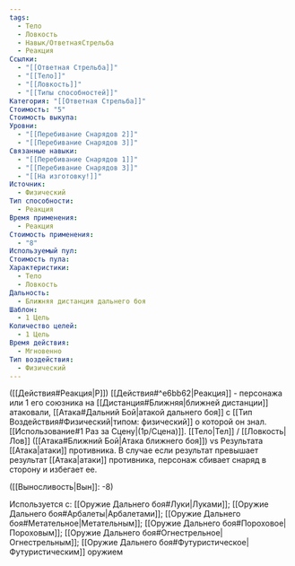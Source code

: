 ```yaml
---
tags:
  - Тело
  - Ловкость
  - Навык/ОтветнаяСтрельба
  - Реакция
Ссылки:
  - "[[Ответная Стрельба]]"
  - "[[Тело]]"
  - "[[Ловкость]]"
  - "[[Типы способностей]]"
Категория: "[[Ответная Стрельба]]"
Стоимость: "5"
Стоимость выкупа: 
Уровни:
  - "[[Перебивание Снарядов 2]]"
  - "[[Перебивание Снарядов 3]]"
Связанные навыки:
  - "[[Перебивание Снарядов 1]]"
  - "[[Перебивание Снарядов 3]]"
  - "[[На изготовку!]]"
Источник:
  - Физический
Тип способности:
  - Реакция
Время применения:
  - Реакция
Стоимость применения:
  - "8"
Используемый пул: 
Стоимость пула: 
Характеристики:
  - Тело
  - Ловкость
Дальность:
  - Ближняя дистанция дальнего боя
Шаблон:
  - 1 Цель
Количество целей:
  - 1 Цель
Время действия:
  - Мгновенно
Тип воздействия:
  - Физический
---
```

([[Действия#Реакция|Р]]) [[Действия#^e6bb62|Реакция]] - персонажа или 1 его союзника на [[Дистанция#Ближняя|ближней дистанции]] атаковали, [[Атака#Дальний Бой|атакой дальнего боя]] с [[Тип Воздействия#Физический|типом: физический]] о которой он знал. [[Использование#1 Раз за Сцену|(1р/Сцена)]]. [[Тело|Тел]] / [[Ловкость|Лов]] ([[Атака#Ближний Бой|Атака ближнего боя]]) vs Результата [[Атака|атаки]] противника.  В случае если результат превышает результат [[Атака|атаки]] противника, персонаж сбивает снаряд в сторону и избегает ее. 

([[Выносливость|Вын]]: -8)

Используется с: [[Оружие Дальнего боя#Луки|Луками]]; [[Оружие Дальнего боя#Арбалеты|Арбалетами]]; [[Оружие Дальнего боя#Метательное|Метательным]]; [[Оружие Дальнего боя#Пороховое|Пороховым]]; [[Оружие Дальнего боя#Огнестрельное|Огнестрельным]]; [[Оружие Дальнего боя#Футуристическое|Футуристическим]] оружием


